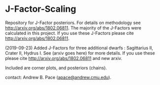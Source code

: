 # J-Factor-Scaling

Repository for J-Factor posteriors.
For details on methodology see http://arxiv.org/abs/1802.06811.  The majority of the J-Factors were calculated in this project.
If you use these J-Factors please cite http://arxiv.org/abs/1802.06811.

(2019-09-23) Added J-Factors for three additional dwarfs : Sagittarius II, Crater II, Hydrus I.  See (arxiv goes here) for more details.  If you use these please cite http://arxiv.org/abs/1802.06811 and new arxiv.

Included are corner plots, and posteriors (chains).

contact: Andrew B. Pace (apace@andrew.cmu.edu).

